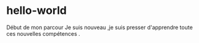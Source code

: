 # hello-world
Début de mon parcour
Je suis nouveau ,je suis presser d'apprendre toute ces nouvelles compétences .
